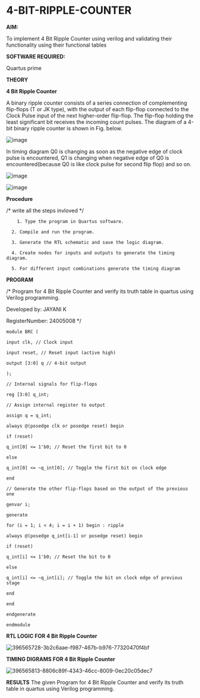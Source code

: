 # 4-BIT-RIPPLE-COUNTER

**AIM:**

To implement  4 Bit Ripple Counter using verilog and validating their functionality using their functional tables

**SOFTWARE REQUIRED:**

Quartus prime

**THEORY**

**4 Bit Ripple Counter**

A binary ripple counter consists of a series connection of complementing flip-flops (T or JK type), with the output of each flip-flop connected to the Clock Pulse input of the next higher-order flip-flop. The flip-flop holding the least significant bit receives the incoming count pulses. The diagram of a 4-bit binary ripple counter is shown in Fig. below.

![image](https://github.com/naavaneetha/4-BIT-RIPPLE-COUNTER/assets/154305477/cb4b74d4-31ab-4359-95d0-d22e67daba13)

In timing diagram Q0 is changing as soon as the negative edge of clock pulse is encountered, Q1 is changing when negative edge of Q0 is encountered(because Q0 is like clock pulse for second flip flop) and so on.

![image](https://github.com/naavaneetha/4-BIT-RIPPLE-COUNTER/assets/154305477/a573a7d6-014e-4e54-93e6-e2ac9530960b)

![image](https://github.com/naavaneetha/4-BIT-RIPPLE-COUNTER/assets/154305477/85e1958a-2fc1-49bb-9a9f-d58ccbf3663c)

**Procedure**

/* write all the steps invloved */
~~~
    1. Type the program in Quartus software.
  
  2. Compile and run the program.
  
  3. Generate the RTL schematic and save the logic diagram.
  
  4. Create nodes for inputs and outputs to generate the timing diagram.
  
  5. For different input combinations generate the timing diagram
~~~
**PROGRAM**

/* Program for 4 Bit Ripple Counter and verify its truth table in quartus using Verilog programming.

 Developed by: JAYANI K
 
 RegisterNumber: 24005008
*/

~~~
module BRC (

input clk, // Clock input

input reset, // Reset input (active high)

output [3:0] q // 4-bit output

);

// Internal signals for flip-flops

reg [3:0] q_int;

// Assign internal register to output

assign q = q_int;

always @(posedge clk or posedge reset) begin

if (reset)

q_int[0] <= 1'b0; // Reset the first bit to 0

else

q_int[0] <= ~q_int[0]; // Toggle the first bit on clock edge

end

// Generate the other flip-flops based on the output of the previous one

genvar i;

generate

for (i = 1; i < 4; i = i + 1) begin : ripple

always @(posedge q_int[i-1] or posedge reset) begin

if (reset)

q_int[i] <= 1'b0; // Reset the bit to 0

else

q_int[i] <= ~q_int[i]; // Toggle the bit on clock edge of previous stage

end

end

endgenerate

endmodule
~~~
**RTL LOGIC FOR 4 Bit Ripple Counter**

![396565728-3b2c6aae-f987-467b-b976-77320470f4bf](https://github.com/user-attachments/assets/d462fa16-e826-4021-87bd-a3cd123da8cf)


**TIMING DIGRAMS FOR 4 Bit Ripple Counter**

![396565813-8806c89f-4343-46cc-8009-0ec20c05dec7](https://github.com/user-attachments/assets/2ff8f59c-e915-43b3-a76d-7cbda8779876)


**RESULTS**
The given Program for 4 Bit Ripple Counter and verify its truth table in quartus using Verilog programming.

